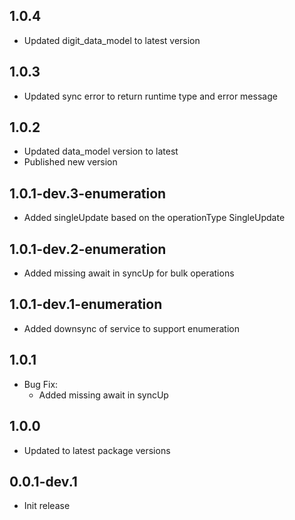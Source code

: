 ## 1.0.4

* Updated digit_data_model to latest version

## 1.0.3

* Updated sync error to return runtime type and error message

## 1.0.2

* Updated data_model version to latest
* Published new version

## 1.0.1-dev.3-enumeration

* Added singleUpdate based on the operationType SingleUpdate

## 1.0.1-dev.2-enumeration

* Added missing await in syncUp for bulk operations

## 1.0.1-dev.1-enumeration

* Added downsync of service to support enumeration

## 1.0.1

* Bug Fix:
    * Added missing await in syncUp

## 1.0.0

* Updated to latest package versions

## 0.0.1-dev.1

* Init release
